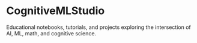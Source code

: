 # CognitiveMLStudio
Educational notebooks, tutorials, and projects exploring the intersection of AI, ML, math, and cognitive science.
